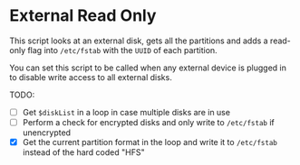 # External Read Only

This script looks at an external disk, gets all the partitions and adds a read-only flag into `/etc/fstab` with the `UUID` of each partition. 

You can set this script to be called when any external device is plugged in to disable write access to all external disks. 

TODO:
- [ ] Get `$diskList` in a loop in case multiple disks are in use
- [ ] Perform a check for encrypted disks and only write to `/etc/fstab` if unencrypted
- [x] Get the current partition format in the loop and write it to `/etc/fstab` instead of the hard coded "HFS"
